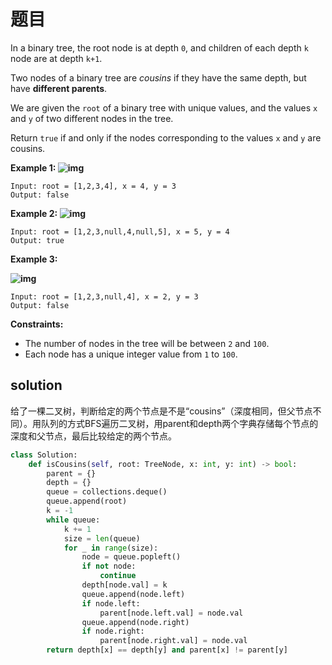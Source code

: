 # 题目

In a binary tree, the root node is at depth `0`, and children of each depth `k` node are at depth `k+1`.

Two nodes of a binary tree are *cousins* if they have the same depth, but have **different parents**.

We are given the `root` of a binary tree with unique values, and the values `x` and `y` of two different nodes in the tree.

Return `true` if and only if the nodes corresponding to the values `x` and `y` are cousins.

 

**Example 1:
![img](https://assets.leetcode.com/uploads/2019/02/12/q1248-01.png)**

```
Input: root = [1,2,3,4], x = 4, y = 3
Output: false
```

**Example 2:
![img](https://assets.leetcode.com/uploads/2019/02/12/q1248-02.png)**

```
Input: root = [1,2,3,null,4,null,5], x = 5, y = 4
Output: true
```

**Example 3:**

**![img](https://assets.leetcode.com/uploads/2019/02/13/q1248-03.png)**

```
Input: root = [1,2,3,null,4], x = 2, y = 3
Output: false
```

 

**Constraints:**

- The number of nodes in the tree will be between `2` and `100`.
- Each node has a unique integer value from `1` to `100`.

## solution

给了一棵二叉树，判断给定的两个节点是不是“cousins”（深度相同，但父节点不同）。用队列的方式BFS遍历二叉树，用parent和depth两个字典存储每个节点的深度和父节点，最后比较给定的两个节点。

```python
class Solution:
    def isCousins(self, root: TreeNode, x: int, y: int) -> bool:
        parent = {}
        depth = {}
        queue = collections.deque()
        queue.append(root)
        k = -1
        while queue:
            k += 1
            size = len(queue)
            for _ in range(size):
                node = queue.popleft()
                if not node:
                    continue
                depth[node.val] = k
                queue.append(node.left)
                if node.left:
                    parent[node.left.val] = node.val
                queue.append(node.right)
                if node.right:
                    parent[node.right.val] = node.val
        return depth[x] == depth[y] and parent[x] != parent[y]
```

